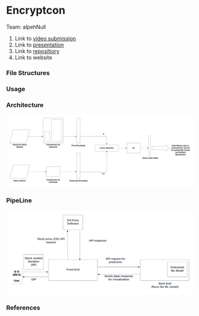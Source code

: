 # Encryptcon
Team: alpehNull

</hr>
<ol>
    <li> Link to <a href="https://drive.google.com/file/d/1XkGzK3GIWB2Y9kEQB5q6tQPML8yzajVo/view?usp=sharing">video submission</a> </li>
    <li> Link to <a href="https://drive.google.com/file/d/1jpVRj_xUCcvzAzsa78Wns1OrUJQL4yiF/view?usp=sharing">presentation</a></li>
    <li> Link to <a href="https://github.com/Xerefic/ArcanaHackathon">repositiory</a> </li>
    <li> Link to <a href=""></a>website</li>
</ol>
<h3>File Structures</h3>
<h3>Usage</h3>
<h3>Architecture</h3>
<img src="./Encryptcon.png" alt="architecture.png">
<h3>PipeLine</h3>
<img src="./Pipeline.png" alt="pipeline.png">
<h3>References</h3>


